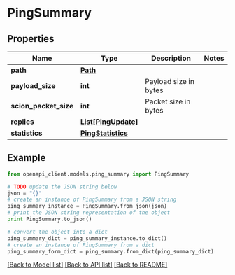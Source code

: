 # PingSummary


## Properties

Name | Type | Description | Notes
------------ | ------------- | ------------- | -------------
**path** | [**Path**](Path.md) |  | 
**payload_size** | **int** | Payload size in bytes | 
**scion_packet_size** | **int** | Packet size in bytes | 
**replies** | [**List[PingUpdate]**](PingUpdate.md) |  | 
**statistics** | [**PingStatistics**](PingStatistics.md) |  | 

## Example

```python
from openapi_client.models.ping_summary import PingSummary

# TODO update the JSON string below
json = "{}"
# create an instance of PingSummary from a JSON string
ping_summary_instance = PingSummary.from_json(json)
# print the JSON string representation of the object
print PingSummary.to_json()

# convert the object into a dict
ping_summary_dict = ping_summary_instance.to_dict()
# create an instance of PingSummary from a dict
ping_summary_form_dict = ping_summary.from_dict(ping_summary_dict)
```
[[Back to Model list]](../README.md#documentation-for-models) [[Back to API list]](../README.md#documentation-for-api-endpoints) [[Back to README]](../README.md)


